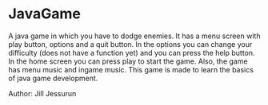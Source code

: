 # JavaGame

A java game in which you have to dodge enemies. It has a menu screen with play button, options and a quit button. In the options you can change your difficulty (does not have a function yet) and you can press the help button. In the home screen you can press play to start the game. Also, the game has menu music and ingame music. This game is made to learn the basics of java game development.

Author: Jill Jessurun
